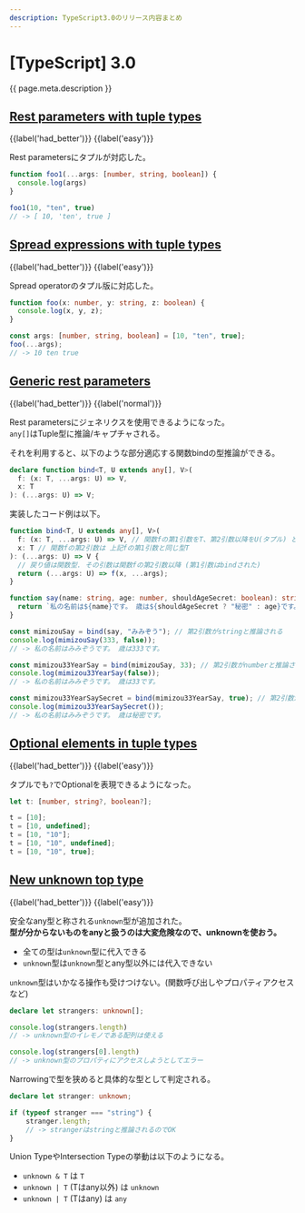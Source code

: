 ```yaml
---
description: TypeScript3.0のリリース内容まとめ
---
```


# [TypeScript] 3.0

{{ page.meta.description }}


## [Rest parameters with tuple types]

[Rest parameters with tuple types]: https://www.typescriptlang.org/docs/handbook/release-notes/typescript-3-0.html#rest-parameters-with-tuple-types

{{label('had_better')}} {{label('easy')}}

Rest parametersにタプルが対応した。

```typescript
function foo1(...args: [number, string, boolean]) {
  console.log(args)
}

foo1(10, "ten", true)
// -> [ 10, 'ten', true ]
```

## [Spread expressions with tuple types]

[Spread expressions with tuple types]: https://www.typescriptlang.org/docs/handbook/release-notes/typescript-3-0.html#spread-expressions-with-tuple-types

{{label('had_better')}} {{label('easy')}}

Spread operatorのタプル版に対応した。

```typescript
function foo(x: number, y: string, z: boolean) {
  console.log(x, y, z);
}

const args: [number, string, boolean] = [10, "ten", true];
foo(...args);
// -> 10 ten true
```

## [Generic rest parameters]

[Generic rest parameters]: https://www.typescriptlang.org/docs/handbook/release-notes/typescript-3-0.html#generic-rest-parameters

{{label('had_better')}} {{label('normal')}}

Rest parametersにジェネリクスを使用できるようになった。  
`any[]`はTuple型に推論/キャプチャされる。

それを利用すると、以下のような部分適応する関数bindの型推論ができる。

```typescript
declare function bind<T, U extends any[], V>(
  f: (x: T, ...args: U) => V,
  x: T
): (...args: U) => V;
```

実装したコード例は以下。

```typescript
function bind<T, U extends any[], V>(
  f: (x: T, ...args: U) => V, // 関数fの第1引数をT、第2引数以降をU(タプル) とする
  x: T // 関数fの第2引数は 上記fの第1引数と同じ型T
): (...args: U) => V {
  // 戻り値は関数型. その引数は関数fの第2引数以降 (第1引数はbindされた)
  return (...args: U) => f(x, ...args);
}

function say(name: string, age: number, shouldAgeSecret: boolean): string {
  return `私の名前は${name}です。 歳は${shouldAgeSecret ? "秘密" : age}です。`;
}

const mimizouSay = bind(say, "みみぞう"); // 第2引数がstringと推論される
console.log(mimizouSay(333, false));
// -> 私の名前はみみぞうです。 歳は333です。

const mimizou33YearSay = bind(mimizouSay, 33); // 第2引数がnumberと推論される
console.log(mimizou33YearSay(false));
// -> 私の名前はみみぞうです。 歳は33です。

const mimizou33YearSaySecret = bind(mimizou33YearSay, true); // 第2引数がbooleanと推論される
console.log(mimizou33YearSaySecret());
// -> 私の名前はみみぞうです。 歳は秘密です。
```

## [Optional elements in tuple types]

[Optional elements in tuple types]: https://www.typescriptlang.org/docs/handbook/release-notes/typescript-3-0.html#optional-elements-in-tuple-types

{{label('had_better')}} {{label('easy')}}

タプルでも`?`でOptionalを表現できるようになった。

```typescript
let t: [number, string?, boolean?];

t = [10];
t = [10, undefined];
t = [10, "10"];
t = [10, "10", undefined];
t = [10, "10", true];
```

## [New unknown top type]

[New unknown top type]: https://www.typescriptlang.org/docs/handbook/release-notes/typescript-3-0.html#new-unknown-top-type

{{label('had_better')}} {{label('easy')}}

安全なany型と称される`unknown`型が追加された。  
**型が分からないものをanyと扱うのは大変危険なので、unknownを使おう。**

* 全ての型は`unknown`型に代入できる
* `unknown`型は`unknown`型とany型以外には代入できない

`unknown`型はいかなる操作も受けつけない。(関数呼び出しやプロパティアクセスなど)

```typescript
declare let strangers: unknown[];

console.log(strangers.length)
// -> unknown型のイレモノである配列は使える

console.log(strangers[0].length)
// -> unknown型のプロパティにアクセスしようとしてエラー
```

Narrowingで型を狭めると具体的な型として判定される。

```typescript
declare let stranger: unknown;

if (typeof stranger === "string") {
    stranger.length;
    // -> strangerはstringと推論されるのでOK
}
```

Union TypeやIntersection Typeの挙動は以下のようになる。

* `unknown & T` は `T`
* `unknown | T` (Tはany以外) は `unknown`
* `unknown | T` (Tはany) は `any`

